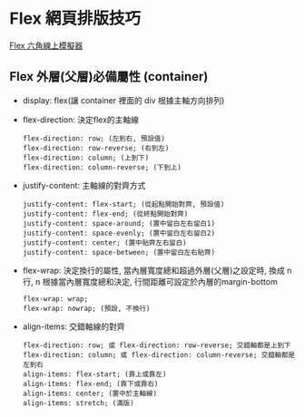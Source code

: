 # Flex 網頁排版技巧
[Flex 六角線上模擬器](https://codepen.io/peiqun/pen/WYzzYX)
## Flex 外層(父層)必備屬性 (container)
* display: flex(讓 container 裡面的 div 根據主軸方向排列)
* flex-direction: 決定flex的主軸線

      flex-direction: row; (左到右, 預設值)
      flex-direction: row-reverse; (右到左)
      flex-direction: column; (上到下)
      flex-direction: column-reverse; (下到上)
* justify-content: 主軸線的對齊方式

      justify-content: flex-start; (從起點開始對齊, 預設值)
      justify-content: flex-end; (從終點開始對齊)
      justify-content: space-around; (置中留白左右留白1)
      justify-content: space-evenly; (置中留白左右留白2)
      justify-content: center; (置中貼齊左右留白)
      justify-content: space-between; (置中留白左右貼齊)
* flex-wrap: 決定換行的屬性, 當內層寬度總和超過外層(父層)之設定時, 換成 n 行, n 根據當內層寬度總和決定, 行間距離可設定於內層的margin-bottom

      flex-wrap: wrap;
      flex-wrap: nowrap; (預設, 不換行)
* align-items: 交錯軸線的對齊

      flex-direction: row; 或 flex-direction: row-reverse; 交錯軸都是上到下
      flex-direction: column; 或 flex-direction: column-reverse; 交錯軸都是左到右
      align-items: flex-start; (靠上或靠左)
      align-items: flex-end; (靠下或靠右)
      align-items: center; (置中於主軸線)
      align-items: stretch; (滿版)
